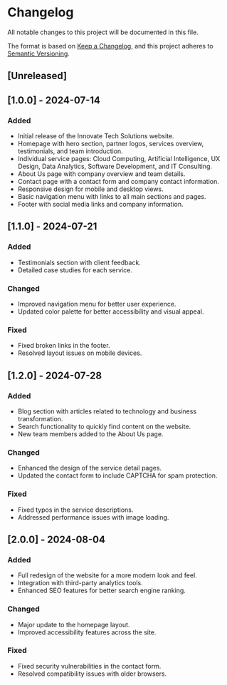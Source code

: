 # Changelog

All notable changes to this project will be documented in this file.

The format is based on [Keep a Changelog](https://keepachangelog.com/en/1.0.0/),
and this project adheres to [Semantic Versioning](https://semver.org/spec/v2.0.0.html).

## [Unreleased]

## [1.0.0] - 2024-07-14
### Added
- Initial release of the Innovate Tech Solutions website.
- Homepage with hero section, partner logos, services overview, testimonials, and team introduction.
- Individual service pages: Cloud Computing, Artificial Intelligence, UX Design, Data Analytics, Software Development, and IT Consulting.
- About Us page with company overview and team details.
- Contact page with a contact form and company contact information.
- Responsive design for mobile and desktop views.
- Basic navigation menu with links to all main sections and pages.
- Footer with social media links and company information.

## [1.1.0] - 2024-07-21
### Added
- Testimonials section with client feedback.
- Detailed case studies for each service.

### Changed
- Improved navigation menu for better user experience.
- Updated color palette for better accessibility and visual appeal.

### Fixed
- Fixed broken links in the footer.
- Resolved layout issues on mobile devices.

## [1.2.0] - 2024-07-28
### Added
- Blog section with articles related to technology and business transformation.
- Search functionality to quickly find content on the website.
- New team members added to the About Us page.

### Changed
- Enhanced the design of the service detail pages.
- Updated the contact form to include CAPTCHA for spam protection.

### Fixed
- Fixed typos in the service descriptions.
- Addressed performance issues with image loading.

## [2.0.0] - 2024-08-04
### Added
- Full redesign of the website for a more modern look and feel.
- Integration with third-party analytics tools.
- Enhanced SEO features for better search engine ranking.

### Changed
- Major update to the homepage layout.
- Improved accessibility features across the site.

### Fixed
- Fixed security vulnerabilities in the contact form.
- Resolved compatibility issues with older browsers.
